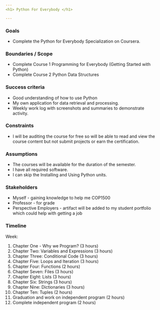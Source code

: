 ```yaml
---
<h1> Python For Everybody </h1>

---
```


<h3 id="goals">Goals</h3>
<ul>
<li>Complete the Python for Everybody Specialization on Coursera.</li>
</ul>
<h3 id="boundaries--scope">Boundaries / Scope</h3>
<ul>
<li>Complete Course 1 Programming for Everybody (Getting Started with Python)</li>
<li>Complete Course 2 Python Data Structures</li>
</ul>
<h3 id="success-criteria">Success criteria</h3>
<ul>
<li>Good understanding of how to use Python</li>
<li>My own application for data retrieval and processing.</li>
<li>Weekly work log with screenshots and summaries to demonstrate activity.</li>
</ul>
<h3 id="constraints">Constraints</h3>
<ul>
<li>I will be auditing the course for free so will be able to read and view the course content but not submit projects or earn the certification.</li>
</ul>
<h3 id="assumptions">Assumptions</h3>
<ul>
<li>The courses will be available for the duration of the semester.</li>
<li>I have all required software.</li>
<li>I can skip the Installing and Using Python units.</li>
</ul>
<h3 id="stakeholders">Stakeholders</h3>
<ul>
<li>Myself - gaining knowledge to help me COP1500</li>
<li>Professor - for grade</li>
<li>Perspective Employers - artifact will be added to my student portfolio which could help with getting a job</li>
</ul>
<h3 id="timeline">Timeline</h3>
<p>Week:</p>
<ol>
<li>Chapter One - Why we Program? (3 hours)</li>
<li>Chapter Two: Variables and Expressions (3 hours)</li>
<li>Chapter Three: Conditional Code (3 hours)</li>
<li>Chapter Five: Loops and Iteration (3 hours)</li>
<li>Chapter Four: Functions (2 hours)</li>
<li>Chapter Seven: Files (3 hours)</li>
<li>Chapter Eight: Lists (3 hours)</li>
<li>Chapter Six: Strings (3 hours)</li>
<li>Chapter Nine: Dictionaries (3 hours)</li>
<li>Chapter Ten: Tuples (2 hours)</li>
<li>Graduation and work on independent program (2 hours)</li>
<li>Complete independent program (2 hours)</li>
</ol>

